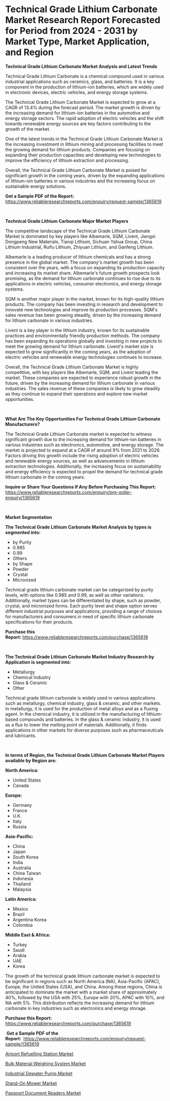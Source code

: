 <p><h1>Technical Grade Lithium Carbonate Market Research Report Forecasted for Period from 2024 -  2031 by Market Type, Market Application, and Region</h1></p><p><strong>Technical Grade Lithium Carbonate Market Analysis and Latest Trends</strong></p>
<p><p>Technical Grade Lithium Carbonate is a chemical compound used in various industrial applications such as ceramics, glass, and batteries. It is a key component in the production of lithium-ion batteries, which are widely used in electronic devices, electric vehicles, and energy storage systems.</p><p>The Technical Grade Lithium Carbonate Market is expected to grow at a CAGR of 13.4% during the forecast period. The market growth is driven by the increasing demand for lithium-ion batteries in the automotive and energy storage sectors. The rapid adoption of electric vehicles and the shift towards renewable energy sources are key factors contributing to the growth of the market.</p><p>One of the latest trends in the Technical Grade Lithium Carbonate Market is the increasing investment in lithium mining and processing facilities to meet the growing demand for lithium products. Companies are focusing on expanding their production capacities and developing new technologies to improve the efficiency of lithium extraction and processing.</p><p>Overall, the Technical Grade Lithium Carbonate Market is poised for significant growth in the coming years, driven by the expanding applications of lithium-ion batteries in various industries and the increasing focus on sustainable energy solutions.</p></p>
<p><strong>Get a Sample PDF of the Report:&nbsp;</strong> <a href="https://www.reliableresearchreports.com/enquiry/request-sample/1365619">https://www.reliableresearchreports.com/enquiry/request-sample/1365619</a></p>
<p>&nbsp;</p>
<p><strong>Technical Grade Lithium Carbonate Major Market Players</strong></p>
<p><p>The competitive landscape of the Technical Grade Lithium Carbonate Market is dominated by key players like Albemarle, SQM, Livent, Jiangxi Dongpeng New Materials, Tianqi Lithium, Sichuan Yahua Group, China Lithium Industrial, Ruifu Lithium, Zhiyuan Lithium, and Ganfeng Lithium.</p><p>Albemarle is a leading producer of lithium chemicals and has a strong presence in the global market. The company's market growth has been consistent over the years, with a focus on expanding its production capacity and increasing its market share. Albemarle's future growth prospects look promising, as the demand for lithium carbonate continues to rise due to its applications in electric vehicles, consumer electronics, and energy storage systems.</p><p>SQM is another major player in the market, known for its high-quality lithium products. The company has been investing in research and development to innovate new technologies and improve its production processes. SQM's sales revenue has been growing steadily, driven by the increasing demand for lithium carbonate in various industries.</p><p>Livent is a key player in the lithium industry, known for its sustainable practices and environmentally friendly production methods. The company has been expanding its operations globally and investing in new projects to meet the growing demand for lithium carbonate. Livent's market size is expected to grow significantly in the coming years, as the adoption of electric vehicles and renewable energy technologies continues to increase.</p><p>Overall, the Technical Grade Lithium Carbonate Market is highly competitive, with key players like Albemarle, SQM, and Livent leading the market. These companies are expected to experience robust growth in the future, driven by the increasing demand for lithium carbonate in various industries. The sales revenue of these companies is likely to grow steadily as they continue to expand their operations and explore new market opportunities.</p></p>
<p>&nbsp;</p>
<p><strong>What Are The Key Opportunities For Technical Grade Lithium Carbonate Manufacturers?</strong></p>
<p><p>The Technical Grade Lithium Carbonate market is expected to witness significant growth due to the increasing demand for lithium-ion batteries in various industries such as electronics, automotive, and energy storage. The market is projected to expand at a CAGR of around 9% from 2021 to 2026. Factors driving this growth include the rising adoption of electric vehicles and renewable energy sources, as well as advancements in lithium extraction technologies. Additionally, the increasing focus on sustainability and energy efficiency is expected to propel the demand for technical grade lithium carbonate in the coming years.</p></p>
<p><strong>Inquire or Share Your Questions If Any Before Purchasing This Report:</strong> <a href="https://www.reliableresearchreports.com/enquiry/pre-order-enquiry/1365619">https://www.reliableresearchreports.com/enquiry/pre-order-enquiry/1365619</a></p>
<p>&nbsp;</p>
<p><strong>Market Segmentation</strong></p>
<p><strong>The Technical Grade Lithium Carbonate Market Analysis by types is segmented into:</strong></p>
<p><ul><li>by Purity</li><li>0.985</li><li>0.99</li><li>Others</li><li>by Shape</li><li>Powder</li><li>Crystal</li><li>Micronized</li></ul></p>
<p><p>Technical grade lithium carbonate market can be categorized by purity levels, with options like 0.985 and 0.99, as well as other variations. Additionally, market types can be differentiated by shape, such as powder, crystal, and micronized forms. Each purity level and shape option serves different industrial purposes and applications, providing a range of choices for manufacturers and consumers in need of specific lithium carbonate specifications for their products.</p></p>
<p><strong>Purchase this Report:&nbsp;</strong><a href="https://www.reliableresearchreports.com/purchase/1365619">https://www.reliableresearchreports.com/purchase/1365619</a></p>
<p>&nbsp;</p>
<p><strong>The Technical Grade Lithium Carbonate Market Industry Research by Application is segmented into:</strong></p>
<p><ul><li>Metallurgy</li><li>Chemical Industry</li><li>Glass & Ceramic</li><li>Other</li></ul></p>
<p><p>Technical grade lithium carbonate is widely used in various applications such as metallurgy, chemical industry, glass & ceramic, and other markets. In metallurgy, it is used for the production of metal alloys and as a fluxing agent. In the chemical industry, it is utilized in the manufacturing of lithium-based compounds and batteries. In the glass & ceramic industry, it is used as a flux to lower the melting point of materials. Additionally, it finds applications in other markets for diverse purposes such as pharmaceuticals and lubricants.</p></p>
<p>&nbsp;</p>
<p><strong>In terms of Region, the Technical Grade Lithium Carbonate Market Players available by Region are:</strong></p>
<p>
    <p> <strong> North America: </strong>
        <ul>
            <li>United States</li>
            <li>Canada</li>
        </ul>
        </p> 
    <p> <strong> Europe: </strong>
        <ul>
            <li>Germany</li>
            <li>France</li>
            <li>U.K.</li>
            <li>Italy</li>
            <li>Russia</li>
        </ul>
        </p> 
    <p> <strong> Asia-Pacific: </strong>
        <ul>
            <li>China</li>
            <li>Japan</li>
            <li>South Korea</li>
            <li>India</li>
            <li>Australia</li>
            <li>China Taiwan</li>
            <li>Indonesia</li>
            <li>Thailand</li>
            <li>Malaysia</li>
        </ul>
        </p> 
    <p> <strong> Latin America: </strong>
        <ul>
            <li>Mexico</li>
            <li>Brazil</li>
            <li>Argentina Korea</li>
            <li>Colombia</li>
        </ul>
        </p> 
    <p> <strong> Middle East & Africa: </strong>
        <ul>
            <li>Turkey</li>
            <li>Saudi</li>
            <li>Arabia</li>
            <li>UAE</li>
            <li>Korea</li>
        </ul>
    </p>
    </p>
<p><p>The growth of the technical grade lithium carbonate market is expected to be significant in regions such as North America (NA), Asia-Pacific (APAC), Europe, the United States (USA), and China. Among these regions, China is anticipated to dominate the market with a market share of approximately 40%, followed by the USA with 25%, Europe with 20%, APAC with 10%, and NA with 5%. This distribution reflects the increasing demand for lithium carbonate in key industries such as electronics and energy storage.</p></p>
<p><strong>Purchase this Report: </strong><a href="https://www.reliableresearchreports.com/purchase/1365619">https://www.reliableresearchreports.com/purchase/1365619</a></p>
<p>&nbsp;<strong>Get a Sample PDF of the Report:&nbsp;&nbsp;</strong><a href="https://www.reliableresearchreports.com/enquiry/request-sample/1365619">https://www.reliableresearchreports.com/enquiry/request-sample/1365619</a></p>
<p><strong></strong></p>
<p><p><a href="https://medium.com/p/fe34cba0c1e3/edit">Airport Refuelling Station Market</a></p><p><a href="https://medium.com/@vrahul.reportprime/bulk-material-weighing-system-market-trends-forecast-and-competitive-analysis-to-2031-9a15933c6110">Bulk Material Weighing System Market</a></p><p><a href="https://medium.com/@effiemills56867/industrial-dewater-pump-market-size-reveals-the-best-marketing-channels-in-global-industry-cb96db3df8b1">Industrial Dewater Pump Market</a></p><p><a href="https://medium.com/p/de57a10063b3/edit">Stand-On Mower Market</a></p><p><a href="https://medium.com/@chiragreportprime1/passport-document-readers-market-trends-forecast-and-competitive-analysis-to-2031-24cd66072a87">Passport Document Readers Market</a></p></p>